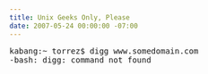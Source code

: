 ```yaml
---
title: Unix Geeks Only, Please
date: 2007-05-24 00:00:00 -07:00
---
```


<p>
<tt>kabang:~ torrez$ digg www.somedomain.com<br />
-bash: digg: command not found</tt>
</p>
